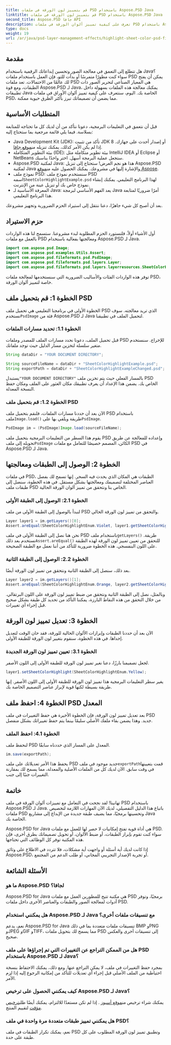 ```yaml
---
title: قم بتمييز لون الورقة في ملفات PSD باستخدام Aspose.PSD Java
linktitle: قم بتمييز لون الورقة في ملفات PSD باستخدام Aspose.PSD Java
second_title: Aspose.PSD جافا API
description: تعرف على كيفية تمييز ألوان الورقة في ملفات PSD باستخدام Aspose.PSD لـ Java. اتبع دليلنا خطوة بخطوة لتحسين مهاراتك في معالجة الصور في Java.
type: docs
weight: 19
url: /ar/java/psd-layer-management-effects/highlight-sheet-color-psd-files/
---
```

## مقدمة

هل تتطلع إلى التعمق في معالجة الصور وتحسين إبداعاتك الرقمية باستخدام Java؟ سواء كنت مطورًا متمرسًا أو بدأت للتو، فإن العمل باستخدام ملفات PSD يمكن أن يفتح لك عالمًا من الاحتمالات. تعد ملفات PSD هي المعيار الصناعي لتحرير الصور ذات الطبقات، ومع قوة Aspose.PSD لـ Java، يمكنك معالجة هذه الملفات بسهولة داخل تطبيقات Java الخاصة بك. اليوم، سنتعرف على كيفية تمييز ألوان الأوراق في ملفات PSD، مما يضمن أن تصميماتك تبرز بأكثر الطرق حيوية ممكنة.

## المتطلبات الأساسية

قبل أن نتعمق في التعليمات البرمجية، دعونا نتأكد من أن لديك كل ما تحتاجه للمتابعة بسلاسة. فيما يلي قائمة مرجعية بما ستحتاج إليه:

-  Java Development Kit (JDK): تأكد من تثبيت JDK 8 أو إصدار أحدث على جهازك. إذا لم يكن الأمر كذلك، يمكنك تنزيله من[موقع جافا](https://www.oracle.com/java/technologies/javase-downloads.html).
- بيئة التطوير المتكاملة (IDE): بيئة تطوير متكاملة مثل IntelliJ IDEA أو Eclipse أو NetBeans ستجعل عملية البرمجة أسهل. اختر واحدًا يناسبك.
- Aspose.PSD لمكتبة Java: هذا هو نجم العرض! ستحتاج إلى تنزيل Aspose.PSD لمكتبة Java والإشارة إليها في مشروعك. يمكنك الحصول عليه من[موقع Aspose](https://releases.aspose.com/psd/java/).
-  نموذج ملف PSD: سنستخدم نموذج ملف PSD اسمه`SheetColorHighlightExample.psd` لهذا البرنامج التعليمي. يمكنك إنشاء نموذج خاص بك أو تنزيل عينة من الإنترنت.
- المعرفة الأساسية لـ Java: يعد الفهم الأساسي لبرمجة Java أمرًا ضروريًا لمتابعة هذا البرنامج التعليمي.

بعد أن أصبح كل شيء جاهزًا، دعنا ننتقل إلى استيراد الحزم الضرورية وتجهيز مشروعك.

## حزم الاستيراد

أول الأشياء أولاً، فلنستورد الحزم المطلوبة لبدء مشروعنا. ستسمح لنا هذه الواردات بالعمل مع ملفات PSD ومعالجتها بفعالية باستخدام Aspose.PSD لـ Java.

```java
import com.aspose.psd.Image;
import com.aspose.psd.examples.Utils.Assert;
import com.aspose.psd.fileformats.psd.PsdImage;
import com.aspose.psd.fileformats.psd.layers.Layer;
import com.aspose.psd.fileformats.psd.layers.layerresources.SheetColorHighlightEnum;
```

توفر هذه الواردات الفئات والأساليب الضرورية التي سنستخدمها لمعالجة ملفات PSD، خاصة لتمييز ألوان الورقة.

## الخطوة 1: قم بتحميل ملف PSD

الخطوة الأولى في برنامجنا التعليمي هي تحميل ملف PSD الذي تريد معالجته. سوف نستخدم`PsdImage` فئة من Aspose.PSD لـ Java لتحميل الملف في تطبيقنا.

### الخطوة 1.1: تحديد مسارات الملفات

قبل تحميل الملف، دعونا نحدد مسارات الملف للمصدر وملفات PSD للإخراج. سنستخدم متغير سلسلة لتخزين مسار الدليل حيث توجد ملفاتك.

```java
String dataDir = "YOUR DOCUMENT DIRECTORY";

String sourceFileName = dataDir + "SheetColorHighlightExample.psd";
String exportPath = dataDir + "SheetColorHighlightExampleChanged.psd";
```

 يستبدل`"YOUR DOCUMENT DIRECTORY"` بالمسار الفعلي حيث يتم تخزين ملف PSD الخاص بك. يضمن هذا الإعداد أن يعرف تطبيقك مكان العثور على الملف ومكان حفظ النسخة المعدلة.

### الخطوة 1.2: قم بتحميل ملف PSD

 الآن بعد أن حددنا مسارات الملفات، فلنقم بتحميل ملف PSD باستخدام ملف`Image.load()` طريقة ويلقي بها على`PsdImage`.

```java
PsdImage im = (PsdImage)Image.load(sourceFileName);
```

 يقوم هذا السطر من التعليمات البرمجية بتحميل ملف PSD وإعداده للمعالجة عن طريق تحويله إلى ملف`PsdImage` الكائن، المصمم خصيصًا للتعامل مع ملفات PSD في Aspose.PSD لـ Java.

## الخطوة 2: الوصول إلى الطبقات ومعالجتها

في ملفات PSD، الطبقات هي المكان الذي يحدث فيه السحر. إنها تسمح لك بفصل العناصر المختلفة لتصميمك ومعالجتها بشكل مستقل. في هذه الخطوة، سنصل إلى طبقات ملف PSD الخاص بنا ونتحقق من تمييز ألوان الورقة الحالية.

### الخطوة 2.1: الوصول إلى الطبقة الأولى

لنبدأ بالوصول إلى الطبقة الأولى من ملف PSD والتحقق من تمييز لون الورقة الحالي.

```java
Layer layer1 = im.getLayers()[0];
Assert.areEqual(SheetColorHighlightEnum.Violet, layer1.getSheetColorHighlight());
```

 نحن هنا نصل إلى الطبقة الأولى في ملف PSD باستخدام ملف`getLayers()` طريقة. نستخدم بعد ذلك`Assert.areEqual()` للتحقق من تعيين تمييز لون الورقة لهذه الطبقة على اللون البنفسجي. هذه الخطوة ضرورية للتأكد من أننا نعمل مع الطبقة الصحيحة.

### الخطوة 2.2: الوصول إلى الطبقة الثانية

بعد ذلك، سنصل إلى الطبقة الثانية ونتحقق من تمييز لون الورقة أيضًا.

```java
Layer layer2 = im.getLayers()[1];
Assert.areEqual(SheetColorHighlightEnum.Orange, layer2.getSheetColorHighlight());
```

وبالمثل، نصل إلى الطبقة الثانية ونتحقق من ضبط تمييز لون الورقة على اللون البرتقالي. من خلال التحقق من هذه النقاط البارزة، يمكننا التأكد من تحديد كل طبقة بشكل صحيح قبل إجراء أي تغييرات.

## الخطوة 3: تعديل تمييز لون الورقة

الآن بعد أن حددنا الطبقات وإبرازات الألوان الحالية للورقة، فقد حان الوقت لتعديل إحداها. في هذه الخطوة، سنقوم بتغيير لون الورقة للطبقة الأولى.

### الخطوة 3.1: تعيين تمييز لون الورقة الجديدة

لجعل تصميمنا بارزًا، دعنا نغير تمييز لون الورقة للطبقة الأولى إلى اللون الأصفر.

```java
layer1.setSheetColorHighlight(SheetColorHighlightEnum.Yellow);
```

يغير سطر التعليمات البرمجية هذا تمييز لون الورقة للطبقة الأولى إلى اللون الأصفر. إنها طريقة بسيطة لكنها قوية لإبراز عناصر التصميم الخاصة بك.

## الخطوة 4: احفظ ملف PSD المعدل

بعد تعديل تمييز لون الورقة، فإن الخطوة الأخيرة هي حفظ التغييرات في ملف PSD جديد. وهذا يضمن بقاء ملفك الأصلي سليمًا بينما يتم حفظ تغييراتك بشكل منفصل.

### الخطوة 4.1: احفظ الملف

لنحفظ ملف PSD المعدل على المسار الذي حددناه سابقًا.

```java
im.save(exportPath);
```

 يحفظ هذا الأمر تعديلاتك على ملف PSD جديد موجود في ملف`exportPath`قمت بتعيينها في وقت سابق. الآن لديك كل من الملفات الأصلية والمعدلة، مما يسمح لك بمقارنة التغييرات جنبًا إلى جنب.

## خاتمة

تهانينا! لقد نجحت في التعامل مع تمييزات ألوان الورقة في ملف PSD باستخدام Aspose.PSD لـ Java. باتباع هذا الدليل التفصيلي، لديك الآن المهارات اللازمة لتخصيص ملفات PSD وتحسينها برمجيًا، مما يضيف طبقة جديدة من الإبداع إلى مشاريع Java الخاصة بك.

Aspose.PSD for Java هي أداة قوية تفتح إمكانيات لا حصر لها للعمل مع ملفات PSD. سواء كنت تقوم بإبراز الطبقات، أو ضبط الألوان، أو تحويل تصميماتك بطرق أخرى، فإن هذه المكتبة توفر كل الوظائف التي تحتاجها.

إذا كانت لديك أية أسئلة أو واجهت أية مشكلات، فلا تتردد في الاطلاع على وثائق Aspose.PSD، أو تجربة الإصدار التجريبي المجاني، أو طلب الدعم من المجتمع.

## الأسئلة الشائعة

### ما هو Aspose.PSD لجافا؟
Aspose.PSD for Java هي مكتبة تتيح للمطورين العمل مع ملفات PSD برمجيًا، وتوفر أدوات لمعالجة الصور والطبقات والعناصر الأخرى داخل ملفات PSD.

### هل يمكنني استخدام Aspose.PSD لـ Java مع تنسيقات ملفات أخرى؟
نعم، يدعم Aspose.PSD for Java تنسيقات ملفات متعددة بما في ذلك BMP وPNG وJPEG وGIF وTIFF، مما يسمح لك بتحويل ملفات PSD إلى تنسيقات أخرى والعكس صحيح.

### هل من الممكن التراجع عن التغييرات التي تم إجراؤها على ملف PSD باستخدام Aspose.PSD لـ Java؟
بمجرد حفظ التغييرات في ملف، لا يمكن التراجع عنها. ومع ذلك، يمكنك الاحتفاظ بنسخة احتياطية من الملف الأصلي قبل إجراء أي تعديلات للتأكد من إمكانية الرجوع إليه إذا لزم الأمر.

### كيف يمكنني الحصول على ترخيص Aspose.PSD لـ Java؟
 يمكنك شراء ترخيص من[موقع أسبوز](https://purchase.aspose.com/buy) . إذا لم تكن مستعدًا للالتزام، يمكنك أيضًا طلب[ترخيص مؤقت](https://purchase.aspose.com/temporary-license/) لتقييم المنتج.

### هل يمكنني تمييز طبقات متعددة مرة واحدة في ملف PSD؟
نعم، يمكنك تكرار الطبقات في ملف PSD وتطبيق تمييز لون الورقة المطلوب على كل طبقة على حدة.